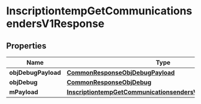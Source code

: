 

# InscriptiontempGetCommunicationsendersV1Response

## Properties

Name | Type | Description | Notes
------------ | ------------- | ------------- | -------------
**objDebugPayload** | [**CommonResponseObjDebugPayload**](CommonResponseObjDebugPayload.md) |  | 
**objDebug** | [**CommonResponseObjDebug**](CommonResponseObjDebug.md) |  |  [optional]
**mPayload** | [**InscriptiontempGetCommunicationsendersV1ResponseMPayload**](InscriptiontempGetCommunicationsendersV1ResponseMPayload.md) |  | 




